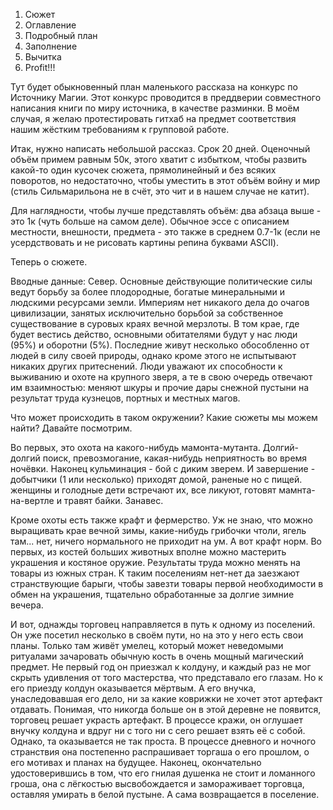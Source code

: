 1. Сюжет
2. Оглавление
3. Подробный план
4. Заполнение
5. Вычитка
6. Profit!!!

Тут будет обыкновенный план маленького рассказа на конкурс по Источнику Магии. Этот конкурс проводится в преддверии совместного написания книги по миру источника, в качестве разминки. В моём случая, я желаю протестировать гитхаб на предмет соответствия нашим жёстким требованиям к групповой работе.

Итак, нужно написать небольшой рассказ. Срок 20 дней. Оценочный объём примем равным 50к, этого хватит с избытком, чтобы развить какой-то один кусочек сюжета, прямолинейный и без всяких поворотов, но недостаточно, чтобы уместить в этот объём войну и мир (стиль Сильмарильона не в счёт, это чит и в нашем случае не катит).

Для наглядности, чтобы лучше представлять объём: два абзаца выше - это 1к (чуть больше на самом деле). Обычное эссе с описанием местности, внешности, предмета - это также в среднем 0.7-1к (если не усердствовать и не рисовать картины репина буквами ASCII).

Теперь о сюжете.

Вводные данные: Север. Основные действующие политические силы ведут борьбу за более плодородные, богатые минеральными и людскими ресурсами земли. Империям нет никакого дела до очагов цивилизации, занятых исключительно борьбой за собственное существование в суровых краях вечной мерзлоты. В том крае, где будет вестись действо, основными обитателями будут у нас люди (95%) и оборотни (5%). Последние живут несколько обособленно от людей в силу своей природы, однако кроме этого не испытывают никаких других притеснений. Люди уважают их способности к выживанию и охоте на крупного зверя, а те в свою очередь отвечают им взаимностью: меняют шкуры и прочие дары снежной пустыни на результат труда кузнецов, портных и местных магов.

Что может происходить в таком окружении? Какие сюжеты мы можем найти? Давайте посмотрим.

Во первых, это охота на какого-нибудь мамонта-мутанта. Долгий-долгий поиск, превозмогание, какая-нибудь неприятность во время ночёвки. Наконец кульминация - бой с диким зверем. И завершение - добытчики (1 или несколько) приходят домой, раненые но с пищей. женщины и голодные дети встречают их, все ликуют, готовят мамнта-на-вертле и травят байки. Занавес.

Кроме охоты есть также крафт и фермерство. Уж не знаю, что можно выращивать крае вечной зимы, какие-нибудь грибочки чтоли, ягель там... нет, ничего нормального не приходит на ум. А вот крафт норм. Во первых, из костей больших животных вполне можно мастерить украшения и костяное оружие. Результаты труда можно менять на товары из южных стран. К таким поселениям нет-нет да заезжают странствующие барыги, чтобы завезти товары первой необходимости в обмен на украшения, тщательно обработанные за долгие зимние вечера.

И вот, однажды торговец направляется в путь к одному из поселений. Он уже посетил несколько в своём пути, но на это у него есть свои планы. Только там живёт умелец, который может неведомыми ритуалами зачаровать обычную кость в очень мощный магический предмет. Не первый год он приезжал к колдуну, и каждый раз не мог скрыть удивления от того мастерства, что представало его глазам. Но к его приезду колдун оказывается мёртвым. А его внучка, унаследовавшая его дело, ни за какие коврижки не хочет этот артефакт отдавать. Понимая, что никогда больше он в этой деревне не появится, торговец решает украсть артефакт. В процессе кражи, он оглушает внучку колдуна и вдруг ни с того ни с сего решает взять её с собой. Однако, та оказывается не так проста. В процессе дневного и ночного странствия она постепенно распрашивает торгаша о его прошлом, о его мотивах и планах на будущее. Наконец, окончательно удостоверившись в том, что его гнилая душенка не стоит и ломанного гроша, она с лёгкостью высвобождается и замораживает торговца, оставляя умирать в белой пустыне. А сама возвращается в поселение.

